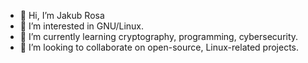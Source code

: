 - 👋 Hi, I’m Jakub Rosa
- 👀 I’m interested in GNU/Linux.
- 🌱 I’m currently learning cryptography, programming, cybersecurity. 
- 💞️ I’m looking to collaborate on open-source, Linux-related projects.


<!---
- 📫 How to reach me:
jakubrosa/jakubrosa is a ✨ special ✨ repository because its `README.md` (this file) appears on your GitHub profile.
You can click the Preview link to take a look at your changes.
--->
